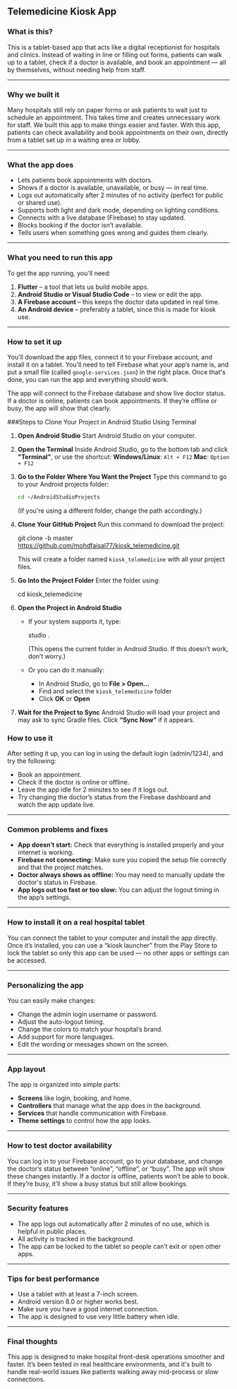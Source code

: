 ## Telemedicine Kiosk App

### What is this?

This is a tablet-based app that acts like a digital receptionist for hospitals and clinics. Instead of waiting in line or filling out forms, patients can walk up to a tablet, check if a doctor is available, and book an appointment — all by themselves, without needing help from staff.

---

### Why we built it

Many hospitals still rely on paper forms or ask patients to wait just to schedule an appointment. This takes time and creates unnecessary work for staff. We built this app to make things easier and faster. With this app, patients can check availability and book appointments on their own, directly from a tablet set up in a waiting area or lobby.

---

### What the app does

* Lets patients book appointments with doctors.
* Shows if a doctor is available, unavailable, or busy — in real time.
* Logs out automatically after 2 minutes of no activity (perfect for public or shared use).
* Supports both light and dark mode, depending on lighting conditions.
* Connects with a live database (Firebase) to stay updated.
* Blocks booking if the doctor isn’t available.
* Tells users when something goes wrong and guides them clearly.

---

### What you need to run this app

To get the app running, you'll need:

1. **Flutter** – a tool that lets us build mobile apps.
2. **Android Studio or Visual Studio Code** – to view or edit the app.
3. **A Firebase account** – this keeps the doctor data updated in real time.
4. **An Android device** – preferably a tablet, since this is made for kiosk use.

---

### How to set it up


You’ll download the app files, connect it to your Firebase account, and install it on a tablet. You’ll need to tell Firebase what your app’s name is, and put a small file (called `google-services.json`) in the right place. Once that's done, you can run the app and everything should work.

The app will connect to the Firebase database and show live doctor status. If a doctor is online, patients can book appointments. If they’re offline or busy, the app will show that clearly. 


 ###Steps to Clone Your Project in Android Studio Using Terminal

1. **Open Android Studio**
   Start Android Studio on your computer.

2. **Open the Terminal**
   Inside Android Studio, go to the bottom tab and click **"Terminal"**, or use the shortcut:
   **Windows/Linux**: `Alt + F12`
   **Mac**: `Option + F12`

3. **Go to the Folder Where You Want the Project**
   Type this command to go to your Android projects folder:

   ```bash
   cd ~/AndroidStudioProjects
   ```

   (If you're using a different folder, change the path accordingly.)

4. **Clone Your GitHub Project**
   Run this command to download the project:


   git clone -b master https://github.com/mohdfaisal77/kiosk_telemedicine.git


   This will create a folder named `kiosk_telemedicine` with all your project files.

5. **Go Into the Project Folder**
   Enter the folder using:

  
   cd kiosk_telemedicine


6. **Open the Project in Android Studio**

   * If your system supports it, type:

 
     studio .


     (This opens the current folder in Android Studio. If this doesn’t work, don’t worry.)

   * Or you can do it manually:

     * In Android Studio, go to **File > Open...**
     * Find and select the `kiosk_telemedicine` folder
     * Click **OK** or **Open**

7. **Wait for the Project to Sync**
   Android Studio will load your project and may ask to sync Gradle files. Click **“Sync Now”** if it appears.



### How to use it

After setting it up, you can log in using the default login (admin/1234), and try the following:

* Book an appointment.
* Check if the doctor is online or offline.
* Leave the app idle for 2 minutes to see if it logs out.
* Try changing the doctor’s status from the Firebase dashboard and watch the app update live.

---

### Common problems and fixes

* **App doesn’t start:** Check that everything is installed properly and your internet is working.
* **Firebase not connecting:** Make sure you copied the setup file correctly and that the project matches.
* **Doctor always shows as offline:** You may need to manually update the doctor's status in Firebase.
* **App logs out too fast or too slow:** You can adjust the logout timing in the app’s settings.

---

### How to install it on a real hospital tablet

You can connect the tablet to your computer and install the app directly. Once it’s installed, you can use a “kiosk launcher” from the Play Store to lock the tablet so only this app can be used — no other apps or settings can be accessed.

---

### Personalizing the app

You can easily make changes:

* Change the admin login username or password.
* Adjust the auto-logout timing.
* Change the colors to match your hospital’s brand.
* Add support for more languages.
* Edit the wording or messages shown on the screen.

---

### App layout

The app is organized into simple parts:

* **Screens** like login, booking, and home.
* **Controllers** that manage what the app does in the background.
* **Services** that handle communication with Firebase.
* **Theme settings** to control how the app looks.

---

### How to test doctor availability

You can log in to your Firebase account, go to your database, and change the doctor’s status between “online”, “offline”, or “busy”. The app will show these changes instantly. If a doctor is offline, patients won’t be able to book. If they’re busy, it’ll show a busy status but still allow bookings.

---

### Security features

* The app logs out automatically after 2 minutes of no use, which is helpful in public places.
* All activity is tracked in the background.
* The app can be locked to the tablet so people can’t exit or open other apps.

---

### Tips for best performance

* Use a tablet with at least a 7-inch screen.
* Android version 8.0 or higher works best.
* Make sure you have a good internet connection.
* The app is designed to use very little battery when idle.

---

### Final thoughts

This app is designed to make hospital front-desk operations smoother and faster. It’s been tested in real healthcare environments, and it's built to handle real-world issues like patients walking away mid-process or slow connections.
